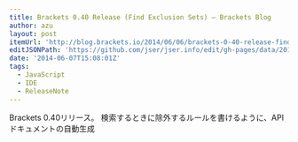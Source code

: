 ```yaml
---
title: Brackets 0.40 Release (Find Exclusion Sets) – Brackets Blog
author: azu
layout: post
itemUrl: 'http://blog.brackets.io/2014/06/06/brackets-0-40-release-find-exclusion-sets/'
editJSONPath: 'https://github.com/jser/jser.info/edit/gh-pages/data/2014/06/index.json'
date: '2014-06-07T15:08:01Z'
tags:
  - JavaScript
  - IDE
  - ReleaseNote
---
```

Brackets 0.40リリース。
検索するときに除外するルールを書けるように、API ドキュメントの自動生成
